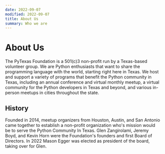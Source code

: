 ```yaml
---
date: 2022-09-07
modified: 2022-09-07
title: About Us
summary: Who we are
---
```

# About Us
The PyTexas Foundation is a 501(c)3 non-profit run by a Texas-based volunteer 
group. We are Python enthusiasts that want to share the programming language 
with the world, starting right here in Texas. We host and support a variety of 
programs that benefit the Python community in Texas, including an annual conference 
and virtual monthly meetup, a virtual community for the Python developers in Texas
and beyond, and various in-person meetups in cities throughout the state.

## History
Founded in 2014, meetup organizers from Houston, Austin, and San Antonio came
together to establish a non-profit organization who's mission would be to 
serve the Python Community In Texas. Glen Zangirolami, Jeremy Boyd, and Kevin
Horn were the Foundation's founders and first Board of Directors. In 2022 Mason
Egger was elected as president of the board, taking over for Glen. 